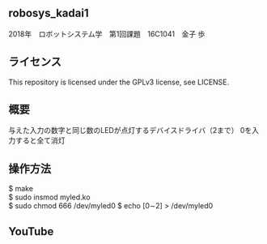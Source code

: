 ## robosys_kadai1
2018年　ロボットシステム学　第1回課題　16C1041　金子 歩

## ライセンス
This repository is licensed under the GPLv3 license, see LICENSE.

## 概要
与えた入力の数字と同じ数のLEDが点灯するデバイスドライバ（2まで）
0を入力すると全て消灯

## 操作方法
$ make                        
$ sudo insmod myled.ko      
$ sudo chmod 666 /dev/myled0
$ echo [0∼2] > /dev/myled0

## YouTube

